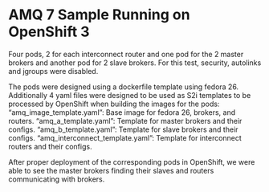# AMQ 7 Sample Running on OpenShift 3

Four pods, 2 for each interconnect router and one pod for the 2 master brokers and another
pod for 2 slave brokers. For this test, security, autolinks and jgroups were disabled. 

The pods were designed using a dockerfile template using fedora 26.
Additionally 4 yaml files were designed to be used as S2i templates to be processed by 
OpenShift when building the images for the pods:
“amq_image_template.yaml”: Base image for fedora 26, brokers, and routers.
“amq_a_template.yaml”: Template for master brokers and their configs.
“amq_b_template.yaml”: Template for slave brokers and their configs.
“amq_interconnect_template.yaml”: Template for interconnect routers and their configs.

After proper deployment of the corresponding pods in OpenShift, we were able to see the 
master brokers finding their slaves and routers communicating with brokers.
